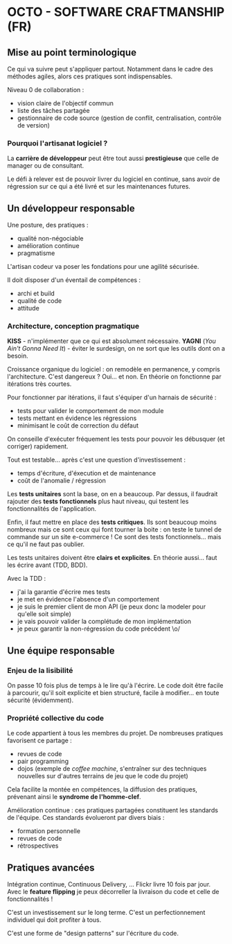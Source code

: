 # OCTO - SOFTWARE CRAFTMANSHIP (FR)

## Mise au point terminologique

Ce qui va suivre peut s'appliquer partout. Notamment dans le cadre des méthodes agiles, alors ces pratiques sont indispensables.

Niveau 0 de collaboration :

- vision claire de l'objectif commun
- liste des tâches partagée
- gestionnaire de code source (gestion de conflit, centralisation, contrôle de version)

### Pourquoi l'artisanat logiciel ?

La **carrière de développeur** peut être tout aussi **prestigieuse** que celle de manager ou de consultant.

Le défi à relever est de pouvoir livrer du logiciel en continue, sans avoir de régression sur ce qui a été livré et sur les maintenances futures.

## Un développeur responsable

Une posture, des pratiques :

- qualité non-négociable
- amélioration continue
- pragmatisme

L'artisan codeur va poser les fondations pour une agilité sécurisée.

Il doit disposer d'un éventail de compétences :

- archi et build
- qualité de code
- attitude

### Architecture, conception pragmatique

**KISS** - n'implémenter que ce qui est absolument nécessaire.
**YAGNI** (*You Ain't Gonna Need It*) - éviter le surdesign, on ne sort que les outils dont on a besoin.

Croissance organique du logiciel : on remodèle en permanence, y compris l'architecture. C'est dangereux ? Oui... et non. En théorie on fonctionne par itérations très courtes.

Pour fonctionner par itérations, il faut s'équiper d'un harnais de sécurité :

- tests pour valider le comportement de mon module
- tests mettant en évidence les régressions
- minimisant le coût de correction du défaut

On conseille d'exécuter fréquement les tests pour pouvoir les débusquer (et corriger) rapidement.

Tout est testable... après c'est une question d'investissement :

- temps d'écriture, d'éxecution et de maintenance
- coût de l'anomalie / régression

Les **tests unitaires** sont la base, on en a beaucoup. Par dessus, il faudrait rajouter des **tests fonctionnels** plus haut niveau, qui testent les fonctionnalités de l'application.

Enfin, il faut mettre en place des **tests critiques**. Ils sont beaucoup moins nombreux mais ce sont ceux qui font tourner la boite : on teste le tunnel de commande sur un site e-commerce ! Ce sont des tests fonctionnels... mais ce qu'il ne faut pas oublier.

Les tests unitaires doivent être **clairs et explicites**. En théorie aussi... faut les écrire avant (TDD, BDD).

Avec la TDD :

- j'ai la garantie d'écrire mes tests
- je met en évidence l'absence d'un comportement
- je suis le premier client de mon API (je peux donc la modeler pour qu'elle soit simple)
- je vais pouvoir valider la complétude de mon implémentation
- je peux garantir la non-régression du code précédent \o/

## Une équipe responsable

### Enjeu de la lisibilité

On passe 10 fois plus de temps à le lire qu'à l'écrire. Le code doit être facile à parcourir, qu'il soit explicite et bien structuré, facile à modifier... en toute sécurité (évidemment).

### Propriété collective du code

Le code appartient à tous les membres du projet. De nombreuses pratiques favorisent ce partage :

- revues de code
- pair programming
- dojos (exemple de *coffee machine*, s'entraîner sur des techniques nouvelles sur d'autres terrains de jeu que le code du projet)

Cela facilite la montée en compétences, la diffusion des pratiques, prévenant ainsi le **syndrome de l'homme-clef**.

Amélioration continue : ces pratiques partagées constituent les standards de l'équipe. Ces standards évolueront par divers biais :

- formation personnelle
- revues de code
- rétrospectives

## Pratiques avancées

Intégration continue, Continuous Delivery, ... Flickr livre 10 fois par jour. Avec le **feature flipping** je peux décorreller la livraison du code et celle de fonctionnalités !

C'est un investissement sur le long terme. C'est un perfectionnement individuel qui doit profiter à tous.

C'est une forme de "design patterns" sur l'écriture du code.
